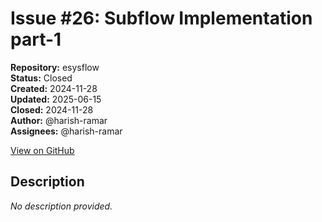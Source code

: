 # Issue #26: Subflow Implementation part-1

**Repository:** esysflow  
**Status:** Closed  
**Created:** 2024-11-28  
**Updated:** 2025-06-15  
**Closed:** 2024-11-28  
**Author:** @harish-ramar  
**Assignees:** @harish-ramar  

[View on GitHub](https://github.com/Simtestlab/esysflow/issues/26)

## Description

*No description provided.*